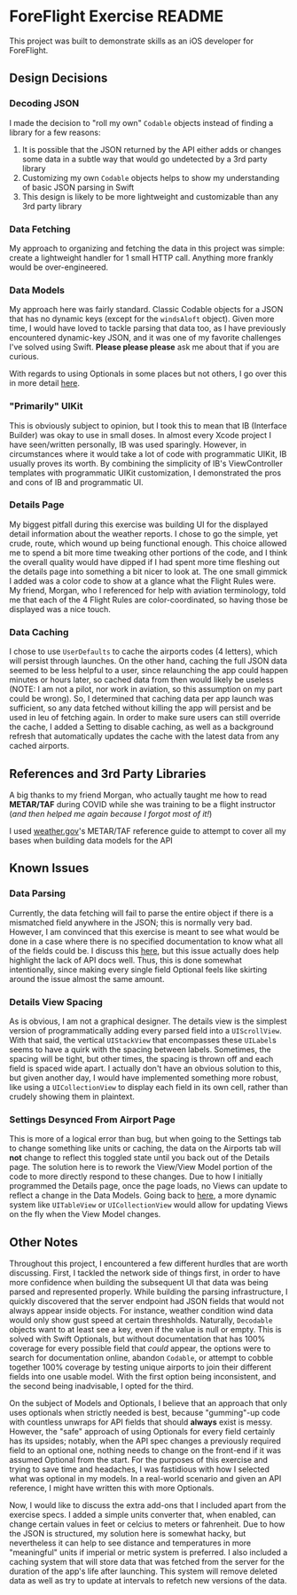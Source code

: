 # ForeFlight Exercise README
This project was built to demonstrate skills as an iOS developer for ForeFlight.

## Design Decisions
### Decoding JSON
I made the decision to "roll my own" `Codable` objects instead of finding a library for a few reasons:
1. It is possible that the JSON returned by the API either adds or changes some data in a subtle way that would go undetected by a 3rd party library
1. Customizing my own `Codable` objects helps to show my understanding of basic JSON parsing in Swift
1. This design is likely to be more lightweight and customizable than any 3rd party library

### Data Fetching
My approach to organizing and fetching the data in this project was simple: create a lightweight handler for 1 small HTTP call. Anything more frankly would be over-engineered.

### Data Models
My approach here was fairly standard. Classic Codable objects for a JSON that has no dynamic keys (except for the `windsAloft` object). Given more time, I would have loved to tackle parsing that data too, as I have previously encountered dynamic-key JSON, and it was one of my favorite challenges I've solved using Swift. **Please please please** ask me about that if you are curious.

With regards to using Optionals in some places but not others, I go over this in more detail [here](#other-notes).

### "Primarily" UIKit
This is obviously subject to opinion, but I took this to mean that IB (Interface Builder) was okay to use in small doses. In almost every Xcode project I have seen/written personally, IB was used sparingly. However, in circumstances where it would take a lot of code with programmatic UIKit, IB usually proves its worth. By combining the simplicity of IB's ViewController templates with programmatic UIKit customization, I demonstrated the pros and cons of IB and programmatic UI.

### Details Page
My biggest pitfall during this exercise was building UI for the displayed detail information about the weather reports. I chose to go the simple, yet crude, route, which wound up being functional enough. This choice allowed me to spend a bit more time tweaking other portions of the code, and I think the overall quality would have dipped if I had spent more time fleshing out the details page into something a bit nicer to look at. The one small gimmick I added was a color code to show at a glance what the Flight Rules were. My friend, Morgan, who I referenced for help with aviation terminology, told me that each of the 4 Flight Rules are color-coordinated, so having those be displayed was a nice touch.

### Data Caching
I chose to use `UserDefaults` to cache the airports codes (4 letters), which will persist through launches. On the other hand, caching the full JSON data seemed to be less helpful to a user, since relaunching the app could happen minutes or hours later, so cached data from then would likely be useless (NOTE: I am not a pilot, nor work in aviation, so this assumption on my part could be wrong). So, I determined that caching data per app launch was sufficient, so any data fetched without killing the app will persist and be used in leu of fetching again. In order to make sure users can still override the cache, I added a Setting to disable caching, as well as a background refresh that automatically updates the cache with the latest data from any cached airports.

## References and 3rd Party Libraries
A big thanks to my friend Morgan, who actually taught me how to read **METAR/TAF** during COVID while she was training to be a flight instructor (*and then helped me again because I forgot most of it!*)

I used [weather.gov](https://www.weather.gov/media/wrh/mesowest/metar_decode_key.pdf)'s METAR/TAF reference guide to attempt to cover all my bases when building data models for the API

## Known Issues
### Data Parsing
Currently, the data fetching will fail to parse the entire object if there is a mismatched field anywhere in the JSON; this is normally very bad. However, I am convinced that this exercise is meant to see what would be done in a case where there is no specified documentation to know what all of the fields could be. I discuss this [here](#other-notes), but this issue actually does help highlight the lack of API docs well. Thus, this is done somewhat intentionally, since making every single field Optional feels like skirting around the issue almost the same amount.

### Details View Spacing
As is obvious, I am not a graphical designer. The details view is the simplest version of programmatically adding every parsed field into a `UIScrollView`. With that said, the vertical `UIStackView` that encompasses these `UILabel`s seems to have a quirk with the spacing between labels. Sometimes, the spacing will be tight, but other times, the spacing is thrown off and each field is spaced wide apart. I actually don't have an obvious solution to this, but given another day, I would have implemented something more robust, like using a `UICollectionView` to display each field in its own cell, rather than crudely showing them in plaintext.

### Settings Desynced From Airport Page
This is more of a logical error than bug, but when going to the Settings tab to change something like units or caching, the data on the Airports tab will **not** change to reflect this toggled state until you back out of the Details page. The solution here is to rework the View/View Model portion of the code to more directly respond to these changes. Due to how I initially programmed the Details page, once the page loads, no Views can update to reflect a change in the Data Models. Going back to [here](#details-view-spacing), a more dynamic system like `UITableView` or `UICollectionView` would allow for updating Views on the fly when the View Model changes.

## Other Notes
Throughout this project, I encountered a few different hurdles that are worth discussing. First, I tackled the network side of things first, in order to have more confidence when building the subsequent UI that data was being parsed and represented properly. While building the parsing infrastructure, I quickly discovered that the server endpoint had JSON fields that would not always appear inside objects. For instance, weather condition wind data would only show gust speed at certain threshholds. Naturally, `Decodable` objects want to at least see a key, even if the value is null or empty. This is solved with Swift Optionals, but without documentation that has 100% coverage for every possible field that *could* appear, the options were to search for documentation online, abandon `Codable`, or attempt to cobble together 100% coverage by testing unique airports to join their different fields into one usable model. With the first option being inconsistent, and the second being inadvisable, I opted for the third. 

On the subject of Models and Optionals, I believe that an approach that only uses optionals when strictly needed is best, because "gumming"-up code with countless unwraps for API fields that should **always** exist is messy. However, the "safe" approach of using Optionals for every field certainly has its upsides; notably, when the API spec changes a previously required field to an optional one, nothing needs to change on the front-end if it was assumed Optional from the start. For the purposes of this exercise and trying to save time and headaches, I was fastidious with how I selected what was optional in my models. In a real-world scenario and given an API reference, I might have written this with more Optionals.

Now, I would like to discuss the extra add-ons that I included apart from the exercise specs. I added a simple units converter that, when enabled, can change certain values in feet or celcius to meters or fahrenheit. Due to how the JSON is structured, my solution here is somewhat hacky, but nevertheless it can help to see distance and temperatures in more "meaningful" units if imperial or metric system is preferred. I also included a caching system that will store data that was fetched from the server for the duration of the app's life after launching. This system will remove deleted data as well as try to update at intervals to refetch new versions of the data.
